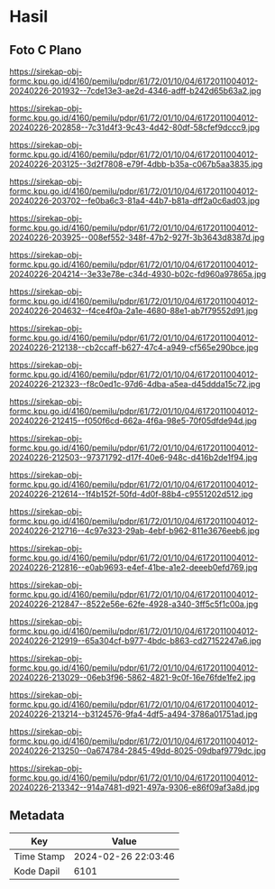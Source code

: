 # Hasil

## Foto C Plano

https://sirekap-obj-formc.kpu.go.id/4160/pemilu/pdpr/61/72/01/10/04/6172011004012-20240226-201932--7cde13e3-ae2d-4346-adff-b242d65b63a2.jpg

https://sirekap-obj-formc.kpu.go.id/4160/pemilu/pdpr/61/72/01/10/04/6172011004012-20240226-202858--7c31d4f3-9c43-4d42-80df-58cfef9dccc9.jpg

https://sirekap-obj-formc.kpu.go.id/4160/pemilu/pdpr/61/72/01/10/04/6172011004012-20240226-203125--3d2f7808-e79f-4dbb-b35a-c067b5aa3835.jpg

https://sirekap-obj-formc.kpu.go.id/4160/pemilu/pdpr/61/72/01/10/04/6172011004012-20240226-203702--fe0ba6c3-81a4-44b7-b81a-dff2a0c6ad03.jpg

https://sirekap-obj-formc.kpu.go.id/4160/pemilu/pdpr/61/72/01/10/04/6172011004012-20240226-203925--008ef552-348f-47b2-927f-3b3643d8387d.jpg

https://sirekap-obj-formc.kpu.go.id/4160/pemilu/pdpr/61/72/01/10/04/6172011004012-20240226-204214--3e33e78e-c34d-4930-b02c-fd960a97865a.jpg

https://sirekap-obj-formc.kpu.go.id/4160/pemilu/pdpr/61/72/01/10/04/6172011004012-20240226-204632--f4ce4f0a-2a1e-4680-88e1-ab7f79552d91.jpg

https://sirekap-obj-formc.kpu.go.id/4160/pemilu/pdpr/61/72/01/10/04/6172011004012-20240226-212138--cb2ccaff-b627-47c4-a949-cf565e290bce.jpg

https://sirekap-obj-formc.kpu.go.id/4160/pemilu/pdpr/61/72/01/10/04/6172011004012-20240226-212323--f8c0ed1c-97d6-4dba-a5ea-d45ddda15c72.jpg

https://sirekap-obj-formc.kpu.go.id/4160/pemilu/pdpr/61/72/01/10/04/6172011004012-20240226-212415--f050f6cd-662a-4f6a-98e5-70f05dfde94d.jpg

https://sirekap-obj-formc.kpu.go.id/4160/pemilu/pdpr/61/72/01/10/04/6172011004012-20240226-212503--97371792-d17f-40e6-948c-d416b2de1f94.jpg

https://sirekap-obj-formc.kpu.go.id/4160/pemilu/pdpr/61/72/01/10/04/6172011004012-20240226-212614--1f4b152f-50fd-4d0f-88b4-c9551202d512.jpg

https://sirekap-obj-formc.kpu.go.id/4160/pemilu/pdpr/61/72/01/10/04/6172011004012-20240226-212716--4c97e323-29ab-4ebf-b962-811e3676eeb6.jpg

https://sirekap-obj-formc.kpu.go.id/4160/pemilu/pdpr/61/72/01/10/04/6172011004012-20240226-212816--e0ab9693-e4ef-41be-a1e2-deeeb0efd769.jpg

https://sirekap-obj-formc.kpu.go.id/4160/pemilu/pdpr/61/72/01/10/04/6172011004012-20240226-212847--8522e56e-62fe-4928-a340-3ff5c5f1c00a.jpg

https://sirekap-obj-formc.kpu.go.id/4160/pemilu/pdpr/61/72/01/10/04/6172011004012-20240226-212919--65a304cf-b977-4bdc-b863-cd27152247a6.jpg

https://sirekap-obj-formc.kpu.go.id/4160/pemilu/pdpr/61/72/01/10/04/6172011004012-20240226-213029--06eb3f96-5862-4821-9c0f-16e76fde1fe2.jpg

https://sirekap-obj-formc.kpu.go.id/4160/pemilu/pdpr/61/72/01/10/04/6172011004012-20240226-213214--b3124576-9fa4-4df5-a494-3786a01751ad.jpg

https://sirekap-obj-formc.kpu.go.id/4160/pemilu/pdpr/61/72/01/10/04/6172011004012-20240226-213250--0a674784-2845-49dd-8025-09dbaf9779dc.jpg

https://sirekap-obj-formc.kpu.go.id/4160/pemilu/pdpr/61/72/01/10/04/6172011004012-20240226-213342--914a7481-d921-497a-9306-e86f09af3a8d.jpg


## Metadata

| Key        | Value               |
| ---------- | ------------------- |
| Time Stamp | 2024-02-26 22:03:46 |
| Kode Dapil | 6101                |



